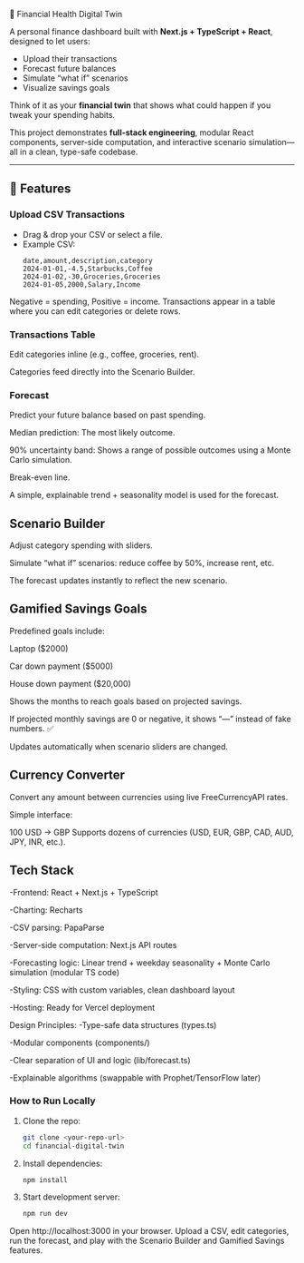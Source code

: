 💸 Financial Health Digital Twin

A personal finance dashboard built with **Next.js + TypeScript + React**, designed to let users:

- Upload their transactions
- Forecast future balances
- Simulate “what if” scenarios
- Visualize savings goals

Think of it as your **financial twin** that shows what could happen if you tweak your spending habits.

This project demonstrates **full-stack engineering**, modular React components, server-side computation, and interactive scenario simulation—all in a clean, type-safe codebase.

---

## 🚀 Features

### Upload CSV Transactions
- Drag & drop your CSV or select a file.
- Example CSV:
  ```csv
  date,amount,description,category
  2024-01-01,-4.5,Starbucks,Coffee
  2024-01-02,-30,Groceries,Groceries
  2024-01-05,2000,Salary,Income
Negative = spending, Positive = income. Transactions appear in a table where you can edit categories or delete rows.

### Transactions Table
Edit categories inline (e.g., coffee, groceries, rent).

Categories feed directly into the Scenario Builder.

### Forecast
Predict your future balance based on past spending.

Median prediction: The most likely outcome.

90% uncertainty band: Shows a range of possible outcomes using a Monte Carlo simulation.

Break-even line.

A simple, explainable trend + seasonality model is used for the forecast.

## Scenario Builder
Adjust category spending with sliders.

Simulate “what if” scenarios: reduce coffee by 50%, increase rent, etc.

The forecast updates instantly to reflect the new scenario.

## Gamified Savings Goals
Predefined goals include:

Laptop ($2000)

Car down payment ($5000)

House down payment ($20,000)

Shows the months to reach goals based on projected savings.

If projected monthly savings are 0 or negative, it shows “—” instead of fake numbers. ✅

Updates automatically when scenario sliders are changed.

## Currency Converter
Convert any amount between currencies using live FreeCurrencyAPI rates.

Simple interface:

100 USD → GBP
Supports dozens of currencies (USD, EUR, GBP, CAD, AUD, JPY, INR, etc.).

## Tech Stack
  -Frontend: React + Next.js + TypeScript
  
  -Charting: Recharts
  
  -CSV parsing: PapaParse
  
  -Server-side computation: Next.js API routes
  
  -Forecasting logic: Linear trend + weekday seasonality + Monte Carlo simulation (modular TS code)
  
  -Styling: CSS with custom variables, clean dashboard layout
  
  -Hosting: Ready for Vercel deployment
  
  Design Principles:
  -Type-safe data structures (types.ts)
  
  -Modular components (components/)
  
  -Clear separation of UI and logic (lib/forecast.ts)
  
  -Explainable algorithms (swappable with Prophet/TensorFlow later)


### How to Run Locally
1. Clone the repo:

    ```Bash
    git clone <your-repo-url>
    cd financial-digital-twin
    
2. Install dependencies:

    ```Bash
    npm install

3. Start development server:

    ```Bash
    npm run dev
    
Open http://localhost:3000 in your browser. Upload a CSV, edit categories, run the forecast, and play with the Scenario Builder and Gamified Savings features.
